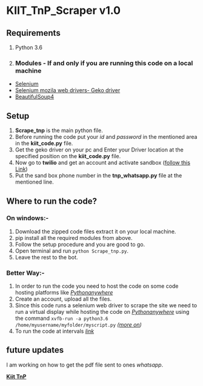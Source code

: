 # KIIT_TnP_Scraper v1.0

## Requirements
1. Python 3.6
2. ### Modules - **If and only if you are running this code on a local machine**
  - [Selenium](https://pypi.org/project/selenium/)
  - [Selenium mozila web drivers- Geko driver](https://github.com/mozilla/geckodriver/releases)
  - [BeautifulSoup4](https://pypi.org/project/beautifulsoup4/)

## Setup
1. **Scrape_tnp** is the main python file.
2. Before running the code put your *id* and *password* in the mentioned area in the **kiit_code.py** file.
3. Get the geko driver on your pc and Enter your Driver location at the specified position on the **kiit_code.py** file.
3. Now go to **twilio** and get an account and activate sandbox ([follow this Link](https://www.twilio.com/blog/send-whatsapp-message-30-seconds-python))
4. Put the sand box phone number in the **tnp_whatsapp.py** file at the mentioned line.

## Where to run the code?
### On windows:-
1. Download the zipped code files extract it on your local machine.
2. pip install all the required modules from above.
3. Follow the setup procedure and you are good to go.
4. Open terminal and run `python Scrape_tnp.py`. 
5. Leave the rest to the bot.
### Better Way:-
1. In order to run the code you need to host the code on some code hosting platforms like *[Pythonanywhere](https://www.pythonanywhere.com)*
3. Create an account, upload all the files.
2. Since this code runs a selenium web driver to scrape the site we need to run a virtual display while hosting the code on *[Pythonanywhere](https://www.pythonanywhere.com)*    using the command `xvfb-run -a python3.6 /home/myusername/myfolder/myscript.py` *([more on](https://help.pythonanywhere.com/pages/selenium/))*
3. To run the code at intervals *[link](https://help.pythonanywhere.com/pages/ScheduledTasks/)*

## future updates
I am working on how to get the pdf file sent to ones *whatsapp*.

**[Kiit TnP](https://kiittnp.in/ea19b38134d463acc8c7b66744a481847ab4b/)**
